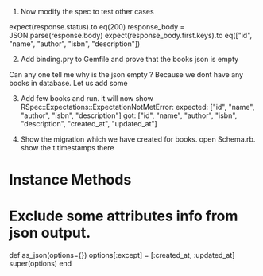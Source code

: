 1) Now modify the spec to test other cases

expect(response.status).to eq(200)
response_body = JSON.parse(response.body)
expect(response_body.first.keys).to eq(["id", "name", "author", "isbn", "description"])

2) Add  binding.pry to Gemfile and prove that the books json is empty

Can any one tell me why is the json empty ?
Because we dont have any books in database.
Let us add some

3) Add few books and run. it will now show
RSpec::Expectations::ExpectationNotMetError:
expected: ["id", "name", "author", "isbn", "description"]
     got: ["id", "name", "author", "isbn", "description", "created_at", "updated_at"]

4) Show the migration which we have created for books.
open Schema.rb. show the t.timestamps there

# Instance Methods

# Exclude some attributes info from json output.
def as_json(options={})
  options[:except] = [:created_at, :updated_at]
  super(options)
end
